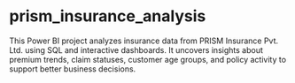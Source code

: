 # prism_insurance_analysis
This Power BI project analyzes insurance data from PRISM Insurance Pvt. Ltd. using SQL and interactive dashboards. It uncovers insights about premium trends, claim statuses, customer age groups, and policy activity to support better business decisions.
